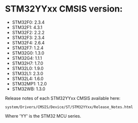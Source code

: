 # STM32YYxx CMSIS version:

  * STM32F0: 2.3.4
  * STM32F1: 4.3.1
  * STM32F2: 2.2.2
  * STM32F3: 2.3.4
  * STM32F4: 2.6.4
  * STM32F7: 1.2.4
  * STM32G0: 1.3.0
  * STM32G4: 1.1.1
  * STM32H7: 1.7.0
  * STM32L0: 1.9.0
  * STM32L1: 2.3.0
  * STM32L4: 1.6.0
  * STM32MP1: 1.2.0
  * STM32WB: 1.3.0

Release notes of each STM32YYxx CMSIS available here:

`system/Drivers/CMSIS/Device/ST/STM32YYxx/Release_Notes.html`

Where 'YY' is the STM32 MCU series.
